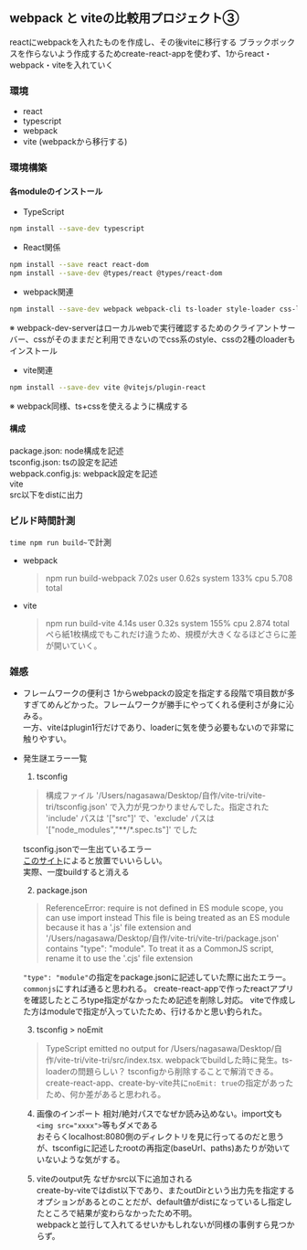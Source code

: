 ## webpack と viteの比較用プロジェクト③
reactにwebpackを入れたものを作成し、その後viteに移行する
ブラックボックスを作らないよう作成するためcreate-react-appを使わず、1からreact・webpack・viteを入れていく

### 環境
- react
- typescript
- webpack
- vite (webpackから移行する)

### 環境構築
#### 各moduleのインストール
- TypeScript
```sh
npm install --save-dev typescript
```
- React関係
```sh
npm install --save react react-dom
npm install --save-dev @types/react @types/react-dom
```
- webpack関連
```sh
npm install --save-dev webpack webpack-cli ts-loader style-loader css-loader html-webpack-plugin webpack-dev-server
```
※ webpack-dev-serverはローカルwebで実行確認するためのクライアントサーバー、cssがそのままだと利用できないのでcss系のstyle、cssの2種のloaderもインストール

- vite関連
```sh
npm install --save-dev vite @vitejs/plugin-react
```
※ webpack同様、ts+cssを使えるように構成する

#### 構成
package.json: node構成を記述<br>
tsconfig.json: tsの設定を記述<br>
webpack.config.js: webpack設定を記述<br>
vite<br>
src以下をdistに出力

### ビルド時間計測
`time npm run build~`で計測
- webpack
  > npm run build-webpack  7.02s user 0.62s system 133% cpu 5.708 total
- vite
  > npm run build-vite  4.14s user 0.32s system 155% cpu 2.874 total
ぺら紙1枚構成でもこれだけ違うため、規模が大きくなるほどさらに差が開いていく。

### 雑感
- フレームワークの便利さ
  1からwebpackの設定を指定する段階で項目数が多すぎてめんどかった。フレームワークが勝手にやってくれる便利さが身に沁みる。<br>
  一方、viteはplugin1行だけであり、loaderに気を使う必要もないので非常に触りやすい。
- 発生謎エラー一覧
  1. tsconfig
    > 構成ファイル '/Users/nagasawa/Desktop/自作/vite-tri/vite-tri/tsconfig.json' で入力が見つかりませんでした。指定された 'include' パスは '["src"]' で、'exclude' パスは '["node_modules","**/*.spec.ts"]' でした

    tsconfig.jsonで一生出ているエラー<br>
    [このサイト](https://insider.10bace.com/2017/11/29/typescript-ts18003-error/)によると放置でいいらしい。<br>
    実際、一度buildすると消える

  2. package.json
    > ReferenceError: require is not defined in ES module scope, you can use import instead
  This file is being treated as an ES module because it has a '.js' file extension and '/Users/nagasawa/Desktop/自作/vite-tri/vite-tri/package.json' contains "type": "module". To treat it as a CommonJS script, rename it to use the '.cjs' file extension

    `"type": "module"`の指定をpackage.jsonに記述していた際に出たエラー。`commonjs`にすれば通ると思われる。
    create-react-appで作ったreactアプリを確認したところtype指定がなかったため記述を削除し対応。
    viteで作成した方はmoduleで指定が入っていたため、行けるかと思い釣られた。

  3. tsconfig > noEmit
    > TypeScript emitted no output for /Users/nagasawa/Desktop/自作/vite-tri/vite-tri/src/index.tsx.
    webpackでbuildした時に発生。ts-loaderの問題らしい？
    tsconfigから削除することで解消できる。
    create-react-app、create-by-vite共に`noEmit: true`の指定があったため、何か差があると思われる。

  4. 画像のインポート
    相対/絶対パスでなぜか読み込めない。import文も`<img src="xxxx">`等もダメである<br>
    おそらくlocalhost:8080側のディレクトリを見に行ってるのだと思うが、tsconfigに記述したrootの再指定(baseUrl、paths)あたりが効いていないような気がする。

  5. viteのoutput先
    なぜかsrc以下に追加される<br>
    create-by-viteではdist以下であり、またoutDirという出力先を指定するオプションがあるとのことだが、default値がdistになっているし指定したところで結果が変わらなかったため不明。<br>
    webpackと並行して入れてるせいかもしれないが同様の事例すら見つからず。
